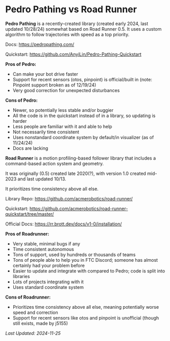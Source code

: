 # Pedro Pathing vs Road Runner

**Pedro Pathing** is a recently-created library (created early 2024, last updated 10/28/24)
somewhat based on Road Runner 0.5.
It uses a custom algorithm to follow trajectories with speed as a top priority. 

Docs: <https://pedropathing.com/>

Quickstart: <https://github.com/AnyiLin/Pedro-Pathing-Quickstart>

**Pros of Pedro:**

- Can make your bot drive faster
- Support for recent sensors (otos, pinpoint) is official/built in (note: Pinpoint support broken as of 12/19/24)
- Very good correction for unexpected disturbances

**Cons of Pedro:**

- Newer, so potentially less stable and/or buggier
- All the code is in the quickstart instead of in a library, so updating is harder
- Less people are familiar with it and able to help
- Not necessarily time consistent
- Uses nonstandard coordinate system by default/in visualizer (as of 11/24/24)
- Docs are lacking

**Road Runner** is a motion profiling-based follower library
that includes a command-based action system and geometry. 

It was originally (0.5) created late 2020(?),
with version 1.0 created mid-2023 and last updated 10/13.

It prioritizes time consistency above all else.

Library Repo: <https://github.com/acmerobotics/road-runner/>

Quickstart: <https://github.com/acmerobotics/road-runner-quickstart/tree/master/>

Official Docs: <https://rr.brott.dev/docs/v1-0/installation/>


**Pros of Roadrunner:**

- Very stable, minimal bugs if any
- Time consistent autonomous
- Tons of support, used by hundreds or thousands of teams
- Tons of people able to help you in FTC Discord; someone has almost certainly had your problem before
- Easier to update and integrate with compared to Pedro; code is split into libraries
- Lots of projects integrating with it
- Uses standard coordinate system

**Cons of Roadrunner:**

- Prioritizes time consistency above all else, meaning potentially worse speed and correction
- Support for recent sensors like otos and pinpoint is unofficial
(though still exists, made by j5155)

*Last Updated: 2024-11-25*